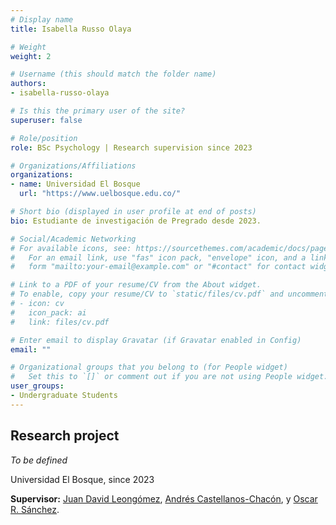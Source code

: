 ```yaml
---
# Display name
title: Isabella Russo Olaya

# Weight
weight: 2

# Username (this should match the folder name)
authors:
- isabella-russo-olaya

# Is this the primary user of the site?
superuser: false

# Role/position
role: BSc Psychology | Research supervision since 2023

# Organizations/Affiliations
organizations:
- name: Universidad El Bosque
  url: "https://www.uelbosque.edu.co/"

# Short bio (displayed in user profile at end of posts)
bio: Estudiante de investigación de Pregrado desde 2023.

# Social/Academic Networking
# For available icons, see: https://sourcethemes.com/academic/docs/page-builder/#icons
#   For an email link, use "fas" icon pack, "envelope" icon, and a link in the
#   form "mailto:your-email@example.com" or "#contact" for contact widget.

# Link to a PDF of your resume/CV from the About widget.
# To enable, copy your resume/CV to `static/files/cv.pdf` and uncomment the lines below.
# - icon: cv
#   icon_pack: ai
#   link: files/cv.pdf

# Enter email to display Gravatar (if Gravatar enabled in Config)
email: ""

# Organizational groups that you belong to (for People widget)
#   Set this to `[]` or comment out if you are not using People widget.
user_groups:
- Undergraduate Students
---
```


## **Research project**  

*To be defined*

Universidad El Bosque, since 2023

**Supervisor:** [Juan David Leongómez](/es/#about), [Andrés Castellanos-Chacón](/es/author/andres-castellanos-chacon/), y [Oscar R. Sánchez](/es/author/oscar-r.-sanchez/).
